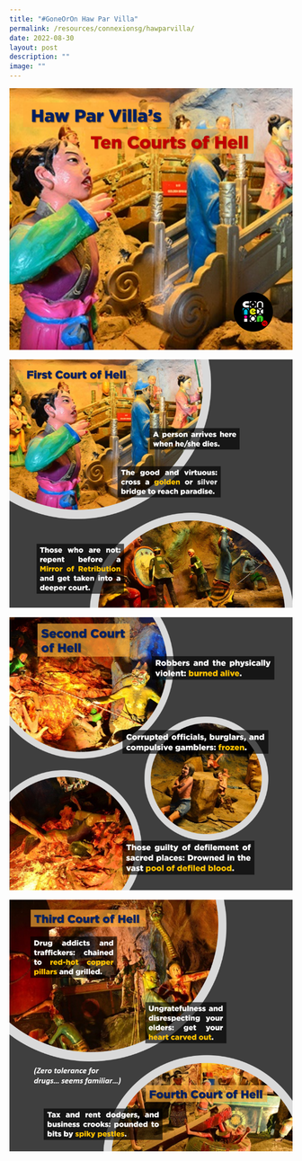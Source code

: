 ```yaml
---
title: "#GoneOrOn Haw Par Villa"
permalink: /resources/connexionsg/hawparvilla/
date: 2022-08-30
layout: post
description: ""
image: ""
---
```

![](/images/connexionsg/2022/Panel%201%20-%20v2.png)

![](/images/connexionsg/2022/Panel%202%20-%20v4.png)

![](/images/connexionsg/2022/Panel%203%20-%20v4.png)

![](/images/connexionsg/2022/Panel%204%20-%20v4.png)


